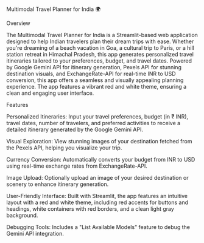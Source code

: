 Multimodal Travel Planner for India 🌍

Overview

The Multimodal Travel Planner for India is a Streamlit-based web application designed to help Indian travelers plan their dream trips with ease. Whether you're dreaming of a beach vacation in Goa, a cultural trip to Paris, or a hill station retreat in Himachal Pradesh, this app generates personalized travel itineraries tailored to your preferences, budget, and travel dates. Powered by Google Gemini API for itinerary generation, Pexels API for stunning destination visuals, and ExchangeRate-API for real-time INR to USD conversion, this app offers a seamless and visually appealing planning experience. The app features a vibrant red and white theme, ensuring a clean and engaging user interface.

Features

Personalized Itineraries: Input your travel preferences, budget (in ₹ INR), travel dates, number of travelers, and preferred activities to receive a detailed itinerary generated by the Google Gemini API.

Visual Exploration: View stunning images of your destination fetched from the Pexels API, helping you visualize your trip.

Currency Conversion: Automatically converts your budget from INR to USD using real-time exchange rates from ExchangeRate-API.

Image Upload: Optionally upload an image of your desired destination or scenery to enhance itinerary generation.

User-Friendly Interface: Built with Streamlit, the app features an intuitive layout with a red and white theme, including red accents for buttons and headings, white containers with red borders, and a clean light gray background.

Debugging Tools: Includes a "List Available Models" feature to debug the Gemini API integration.

